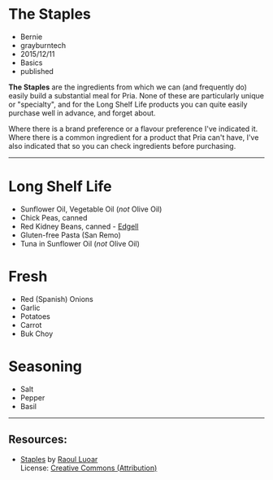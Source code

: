 # The Staples
- Bernie
- grayburntech
- 2015/12/11
- Basics
- published

**The Staples** are the ingredients from which we can (and frequently do) easily build a substantial meal for Pria. None of these are particularly unique or "specialty", and for the Long Shelf Life products you can quite easily purchase well in advance, and forget about.

Where there is a brand preference or a flavour preference I've indicated it. Where there is a common ingredient for a product that Pria can't have, I've also indicated that so you can check ingredients before purchasing.

---

Long Shelf Life
===============
* Sunflower Oil, Vegetable Oil (*not* Olive Oil)
* Chick Peas, canned
* Red Kidney Beans, canned - [Edgell](http://edgell.com.au/our-range/legumes/red-kidney-beans)
* Gluten-free Pasta (San Remo)
* Tuna in Sunflower Oil (*not* Olive Oil)

Fresh
=====
* Red (Spanish) Onions
* Garlic
* Potatoes
* Carrot
* Buk Choy

Seasoning
=========
* Salt
* Pepper
* Basil

---

Resources:
----------
* [Staples](https://www.flickr.com/photos/72006245@N05/6506053557/in/photolist-aUVe4c-muvKEn-oQNUor-rqZYcM-mxDcuN-ozjxsX-ot2UDY-nnrj71-nRS889-7G9hWA-a4LQwi-nPTTtq-sqKcmG-nRS7RN-nRWtLB-nxyEQ3-nRDjvH-oyjRUT-7RR63D-oQNYyk-aD2dBM-nRNiHd-m7pLQe-mxAdJr-7NJVm5-oHuJ7y-oHuKNj-oKuHfY-oHuJRE-oKfLkH-ot38m9-oQNWk2-7KtAZs-dQ2SUc-idpkjR-oyjmL5-oQx894-oKwAHP-ot2Uy7-oKwzVB-oKfMsT-ot39v3-oKwAg6-ot3pTg-oKwzXF-oHuK9U-oHuK43-ot38Eq-oKwzip-ot2T2j) by [Raoul Luoar](https://www.flickr.com/photos/72006245@N05/)  
  License: [Creative Commons (Attribution)](https://creativecommons.org/licenses/by/2.0/)
